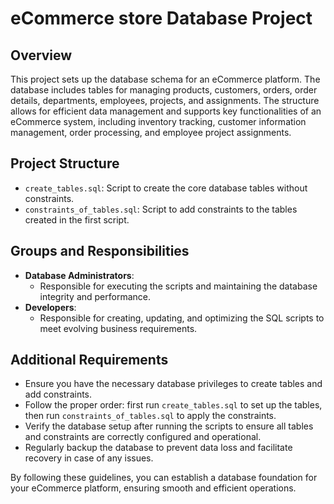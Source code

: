 # eCommerce store Database Project

## Overview

This project sets up the database schema for an eCommerce platform. The database includes tables for managing products, customers, orders, order details, departments, employees, projects, and assignments. The structure allows for efficient data management and supports key functionalities of an eCommerce system, including inventory tracking, customer information management, order processing, and employee project assignments.

## Project Structure

- `create_tables.sql`: Script to create the core database tables without constraints.
- `constraints_of_tables.sql`: Script to add constraints to the tables created in the first script.

## Groups and Responsibilities

- **Database Administrators**: 
  - Responsible for executing the scripts and maintaining the database integrity and performance.
- **Developers**: 
  - Responsible for creating, updating, and optimizing the SQL scripts to meet evolving business requirements.

## Additional Requirements

- Ensure you have the necessary database privileges to create tables and add constraints.
- Follow the proper order: first run `create_tables.sql` to set up the tables, then run `constraints_of_tables.sql` to apply the constraints.
- Verify the database setup after running the scripts to ensure all tables and constraints are correctly configured and operational.
- Regularly backup the database to prevent data loss and facilitate recovery in case of any issues.

By following these guidelines, you can establish a database foundation for your eCommerce platform, ensuring smooth and efficient operations.


